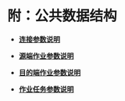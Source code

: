 # 附：公共数据结构<a name="dgc_02_0260"></a>

-   **[连接参数说明](连接参数说明.md)**  

-   **[源端作业参数说明](源端作业参数说明.md)**  

-   **[目的端作业参数说明](目的端作业参数说明.md)**  

-   **[作业任务参数说明](作业任务参数说明.md)**  


